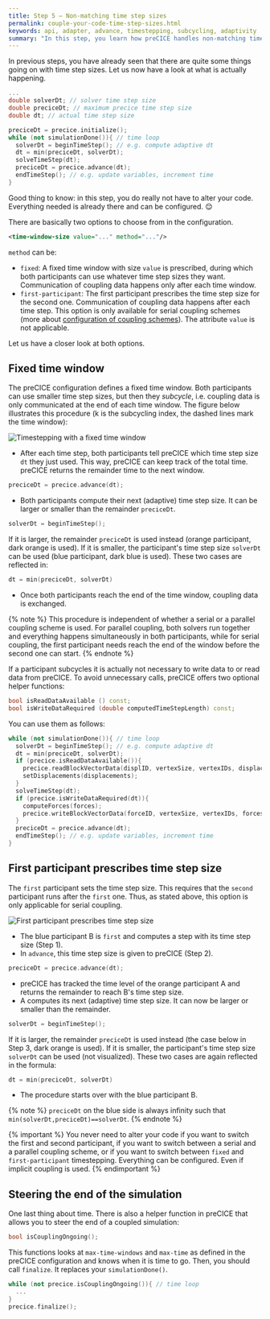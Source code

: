 ```yaml
---
title: Step 5 – Non-matching time step sizes
permalink: couple-your-code-time-step-sizes.html
keywords: api, adapter, advance, timestepping, subcycling, adaptivity
summary: "In this step, you learn how preCICE handles non-matching time step sizes and a few more things about simulation time."
---
```


In previous steps, you have already seen that there are quite some things going on with time step sizes. Let us now have a look at what is actually happening.

```cpp
...
double solverDt; // solver time step size
double preciceDt; // maximum precice time step size
double dt; // actual time step size

preciceDt = precice.initialize();
while (not simulationDone()){ // time loop
  solverDt = beginTimeStep(); // e.g. compute adaptive dt
  dt = min(preciceDt, solverDt);
  solveTimeStep(dt);
  preciceDt = precice.advance(dt);
  endTimeStep(); // e.g. update variables, increment time
}
```

Good thing to know: in this step, you do really not have to alter your code. Everything needed is already there and can be configured. :relieved:

There are basically two options to choose from in the configuration.

```xml
<time-window-size value="..." method="..."/>
```

`method` can be:

* `fixed`: A fixed time window with size `value` is prescribed, during which both participants can use whatever time step sizes they want. Communication of coupling data happens only after each time window.
* `first-participant`: The first participant prescribes the time step size for the second one. Communication of coupling data happens after each time step. This option is only available for serial coupling schemes (more about [configuration of coupling schemes](configuration-coupling.html)). The attribute `value` is not applicable.

Let us have a closer look at both options.

## Fixed time window

The preCICE configuration defines a fixed time window. Both participants can use smaller time step sizes, but then they _subcycle_, i.e. coupling data is only communicated at the end of each time window.
The figure below illustrates this procedure (k is the subcycling index, the dashed lines mark the time window):

![Timestepping with a fixed time window](images/docs/couple-your-code-timestepping-fixed.png)

* After each time step, both participants tell preCICE which time step size `dt` they just used. This way, preCICE can keep track of the total time. preCICE returns the remainder time to the next window.

```c++
preciceDt = precice.advance(dt);
```

* Both participants compute their next (adaptive) time step size. It can be larger or smaller than the remainder `preciceDt`.

```c++
solverDt = beginTimeStep();
```

If it is larger, the remainder `preciceDt` is used instead (orange participant, dark orange is used).
If it is smaller, the participant's time step size `solverDt` can be used (blue participant, dark blue is used).
These two cases are reflected in:

```c++
dt = min(preciceDt, solverDt)
```

* Once both participants reach the end of the time window, coupling data is exchanged.

{% note %}
This procedure is independent of whether a serial or a parallel coupling scheme is used.
For parallel coupling, both solvers run together and everything happens simultaneously in both participants, while for serial coupling, the first participant needs reach the end of the window before the second one can start.
{% endnote %}

If a participant subcycles it is actually not necessary to write data to or read data from preCICE. To avoid unnecessary calls, preCICE offers two optional helper functions:

```c++
bool isReadDataAvailable () const;
bool isWriteDataRequired (double computedTimeStepLength) const;
```

You can use them as follows:

```c++
while (not simulationDone()){ // time loop
  solverDt = beginTimeStep(); // e.g. compute adaptive dt
  dt = min(preciceDt, solverDt);
  if (precice.isReadDataAvailable()){
    precice.readBlockVectorData(displID, vertexSize, vertexIDs, displacements);
    setDisplacements(displacements);
  }
  solveTimeStep(dt);
  if (precice.isWriteDataRequired(dt)){
    computeForces(forces);
    precice.writeBlockVectorData(forceID, vertexSize, vertexIDs, forces);
  }
  preciceDt = precice.advance(dt);
  endTimeStep(); // e.g. update variables, increment time
}
```

## First participant prescribes time step size

The `first` participant sets the time step size. This requires that the `second` participant runs after the `first` one. Thus, as stated above, this option is only applicable for serial coupling.

![First participant prescribes time step size](images/docs/couple-your-code-timestepping-first.png)

* The blue participant B is `first` and computes a step with its time step size (Step 1).
* In `advance`, this time step size is given to preCICE (Step 2).

```c++
preciceDt = precice.advance(dt);
```

* preCICE has tracked the time level of the orange participant A and returns the remainder to reach B's time step size.
* A computes its next (adaptive) time step size. It can now be larger or smaller than the remainder.

```c++
solverDt = beginTimeStep();
```

If it is larger, the remainder `preciceDt` is used instead (the case below in Step 3, dark orange is used).
If it is smaller, the participant's time step size `solverDt` can be used (not visualized).
These two cases are again reflected in the formula:

```c++
dt = min(preciceDt, solverDt)
```

* The procedure starts over with the blue participant B.

{% note %}
`preciceDt` on the blue side is always infinity such that `min(solverDt,preciceDt)==solverDt`.
{% endnote %}

{% important %}
You never need to alter your code if you want to switch the first and second participant, if you want to switch between a serial and a parallel coupling scheme, or if you want to switch between `fixed` and `first-participant` timestepping. Everything can be configured. Even if implicit coupling is used.
{% endimportant %}

## Steering the end of the simulation

One last thing about time. There is also a helper function in preCICE that allows you to steer the end of a coupled simulation:

```c++
bool isCouplingOngoing();
```

This functions looks at `max-time-windows` and `max-time` as defined in the preCICE configuration and knows when it is time to go. Then, you should call `finalize`. It replaces your `simulationDone()`.

```c++
while (not precice.isCouplingOngoing()){ // time loop
  ...
}
precice.finalize();
```
